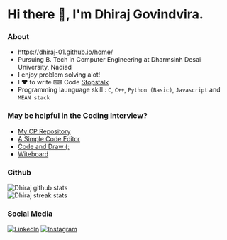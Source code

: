 # Hi there 👋, I'm Dhiraj Govindvira.

### About
- https://dhiraj-01.github.io/home/ 
- Pursuing B. Tech in Computer Engineering at Dharmsinh Desai University, Nadiad
- I enjoy problem solving alot!
- I ♥ to write ⌨ Code [Stopstalk](https://www.stopstalk.com/user/profile/dhiraj_01)
- Programming launguage skill : `C`, `C++`, `Python (Basic)`, `Javascript` and `MEAN stack`

### May be helpful in the Coding Interview?
- [My CP Repository](https://github.com/dhiraj-01/CP)
- [A Simple Code Editor](https://dhiraj-01.github.io/Code-Editor/)
- [Code and Draw (:](https://dhiraj-01.github.io/Code-and-Draw/)
- [Witeboard](https://witeboard.com/)

### Github

<!-- ![Dhiraj trophy](https://github-profile-trophy.vercel.app/?username=dhiraj-01&margin-w=15)  -->
<!-- ![Dhiraj top langs](https://github-readme-stats.vercel.app/api/top-langs?username=dhiraj-01&show_icons=true&locale=en&layout=compact)   -->

![Dhiraj github stats](https://github-readme-stats.vercel.app/api?username=dhiraj-01&show_icons=true)  
![Dhiraj streak stats](https://github-readme-streak-stats.herokuapp.com/?user=dhiraj-01&)  

### Social Media
[![Linkedln](https://img.icons8.com/cute-clipart/64/000000/linkedin.png)](https://www.linkedin.com/in/dhiraj-govindvira/)
[![Instagram](https://img.icons8.com/cute-clipart/64/000000/instagram-new.png)](https://www.instagram.com/dhiraj_govindvira/)

<!--
**Dhiraj-01/Dhiraj-01** is a ✨ _special_ ✨ repository because its `README.md` (this file) appears on your GitHub profile.

![Top languages](https://github-readme-stats.vercel.app/api/top-langs/?username=dhiraj-01&layout=compact&langs_count=6&theme=graywhite)
![Visitor Count](https://profile-counter.glitch.me/Dhiraj-01/count.svg)

Here are some ideas to get you started:

- 🔭 I’m currently working on ...
- 🌱 I’m currently learning ...
- 👯 I’m looking to collaborate on ...
- 🤔 I’m looking for help with ...
- 💬 Ask me about ...
- 📫 How to reach me: ...
- 😄 Pronouns: ...
- ⚡ Fun fact: ...
-->
